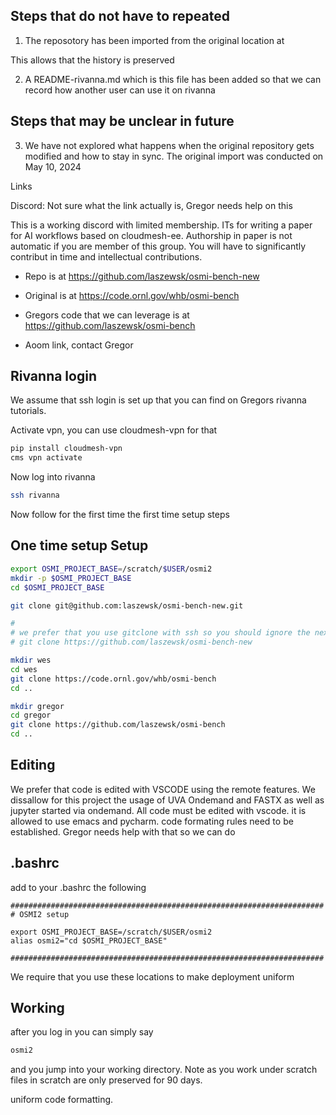 
## Steps that do not have to repeated

1. The reposotory has been imported from the original location at

This allows that the history is preserved

2. A README-rivanna.md which is this file has been added so that we can record how another user can use it on rivanna

## Steps that may be unclear in future

3. We have not explored what happens when the original repository gets modified and  how to stay in sync.
   The original import was conducted on May 10, 2024

Links


Discord: Not sure what the link actually is, Gregor needs help on this


This is a working discord with limited membership. ITs for writing a
paper for AI workflows based on cloudmesh-ee. Authorship in paper is
not automatic if you are member of this group. You will have to
significantly contribut in time and intellectual contributions.

* Repo is at https://github.com/laszewsk/osmi-bench-new
* Original is at https://code.ornl.gov/whb/osmi-bench
* Gregors code that we can leverage is at https://github.com/laszewsk/osmi-bench

* Aoom link, contact Gregor

## Rivanna login

We assume that ssh login is set up that you can find on Gregors rivanna tutorials.

Activate vpn, you can use cloudmesh-vpn for that 


```bash
pip install cloudmesh-vpn
cms vpn activate
```

Now log into rivanna

```bash
ssh rivanna
```

Now follow for the first time the first time setup steps

## One time setup Setup

```bash
export OSMI_PROJECT_BASE=/scratch/$USER/osmi2
mkdir -p $OSMI_PROJECT_BASE
cd $OSMI_PROJECT_BASE

git clone git@github.com:laszewsk/osmi-bench-new.git

#
# we prefer that you use gitclone with ssh so you should ignore the next line
# git clone https://github.com/laszewsk/osmi-bench-new

mkdir wes
cd wes
git clone https://code.ornl.gov/whb/osmi-bench
cd ..

mkdir gregor
cd gregor
git clone https://github.com/laszewsk/osmi-bench
cd ..
```

## Editing

We prefer that code is edited with VSCODE using the remote
features. We dissallow for this project the usage of UVA Ondemand and
FASTX as well as jupyter started via ondemand. All code must be edited
with vscode. it is allowed to use emacs and pycharm. code formating
rules need to be established. Gregor needs help with that so we can do

## .bashrc

add to your .bashrc the following

```
######################################################################                                                                                         
# OSMI2 setup                                                                                                                                                  

export OSMI_PROJECT_BASE=/scratch/$USER/osmi2
alias osmi2="cd $OSMI_PROJECT_BASE"

######################################################################    
```

We require that you use these locations to make deployment uniform

## Working

after you log in you can simply say

```bash
osmi2
```

and you jump into your working directory.
Note as you work under scratch files in scratch are only preserved for 90 days.



uniform code formatting.
